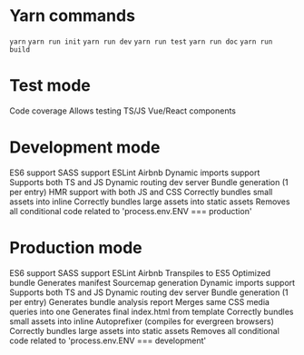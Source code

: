 # Yarn commands
  `yarn`
  `yarn run init`
  `yarn run dev`
  `yarn run test`
  `yarn run doc`
  `yarn run build`

# Test mode
  Code coverage
  Allows testing TS/JS Vue/React components

# Development mode
  ES6 support
  SASS support
  ESLint Airbnb
  Dynamic imports support
  Supports both TS and JS
  Dynamic routing dev server
  Bundle generation (1 per entry)
  HMR support with both JS and CSS
  Correctly bundles small assets into inline
  Correctly bundles large assets into static assets
  Removes all conditional code related to 'process.env.ENV === production'

# Production mode
  ES6 support
  SASS support
  ESLint Airbnb
  Transpiles to ES5
  Optimized bundle
  Generates manifest
  Sourcemap generation
  Dynamic imports support
  Supports both TS and JS
  Dynamic routing dev server
  Bundle generation (1 per entry)
  Generates bundle analysis report
  Merges same CSS media queries into one
  Generates final index.html from template
  Correctly bundles small assets into inline
  Autoprefixer (compiles for evergreen browsers)
  Correctly bundles large assets into static assets
  Removes all conditional code related to 'process.env.ENV === development'
